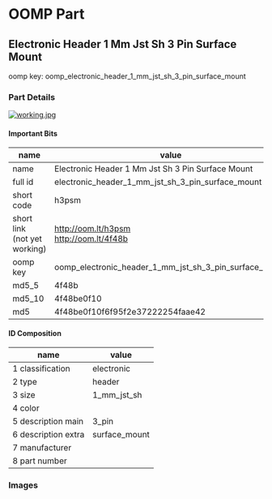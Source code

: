 # OOMP Part  
## Electronic Header 1 Mm Jst Sh 3 Pin Surface Mount  
  
oomp key: oomp_electronic_header_1_mm_jst_sh_3_pin_surface_mount  
  
### Part Details  
  
[![working.jpg](working_600.jpg)](working.jpg)  
  
#### Important Bits  
| name | value | 
| --- | --- | 
| name | Electronic Header 1 Mm Jst Sh 3 Pin Surface Mount | 
| full id | electronic_header_1_mm_jst_sh_3_pin_surface_mount | 
| short code | h3psm | 
| short link<br>(not yet working) | http://oom.lt/h3psm<br>http://oom.lt/4f48b | 
| oomp key | oomp_electronic_header_1_mm_jst_sh_3_pin_surface_mount | 
| md5_5 | 4f48b | 
| md5_10 | 4f48be0f10 | 
| md5 | 4f48be0f10f6f95f2e37222254faae42 | 
#### ID Composition  
| name | value | 
| --- | --- | 
| 1 classification | electronic | 
| 2 type | header | 
| 3 size | 1_mm_jst_sh | 
| 4 color |  | 
| 5 description main | 3_pin | 
| 6 description extra | surface_mount | 
| 7 manufacturer |  | 
| 8 part number |  | 
### Images  
